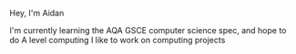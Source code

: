 Hey, I'm Aidan

I'm currently learning the AQA GSCE computer science spec, and hope to do A level computing
I like to work on computing projects

<!---
SomeGuyWhoLovesProgramming/SomeGuyWhoLovesProgramming is a ✨ special ✨ repository because its `README.md` (this file) appears on your GitHub profile.
You can click the Preview link to take a look at your changes.
--->
